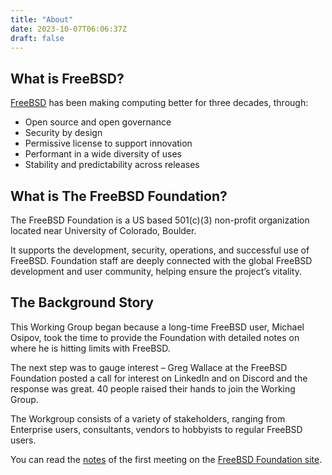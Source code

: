 ```yaml
---
title: "About"
date: 2023-10-07T06:06:37Z
draft: false
---
```


## What is FreeBSD? 

[FreeBSD](https://www.freebsd.org) has been making computing better for three
decades, through:

* Open source and open governance
* Security by design
* Permissive license to support innovation
* Performant in a wide diversity of uses
* Stability and predictability across releases

## What is The FreeBSD Foundation?

The FreeBSD Foundation is a US based 501(c)(3) non-profit organization located
near University of Colorado, Boulder.

It supports the development, security, operations, and successful use of
FreeBSD. Foundation staff are deeply connected with the global FreeBSD 
development and user community, helping ensure the project’s vitality. 

## The Background Story

This Working Group began because a long-time FreeBSD user, Michael Osipov, took
the time to provide the Foundation with detailed notes on where he is hitting
limits with FreeBSD. 

The next step was to gauge interest – Greg Wallace at the FreeBSD Foundation
posted a call for interest on LinkedIn and on Discord and the response was
great. 40 people raised their hands to join the Working Group.

The Workgroup consists of a variety of stakeholders, ranging from Enterprise
users, consultants, vendors to hobbyists to regular FreeBSD users.

You can read the 
[notes](https://freebsdfoundation.org/blog/recap-of-first-meeting-of-the-freebsd-enterprise-working-group/)
of the first meeting on the 
[FreeBSD Foundation site](https://freebsdfoundation.org/blog/recap-of-first-meeting-of-the-freebsd-enterprise-working-group/).